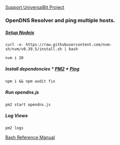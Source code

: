 [Support UniversalBit Project](https://github.com/universalbit-dev/universalbit-dev/tree/main/support)

### OpenDNS Resolver and ping multiple hosts.

##### [Setup Nodejs](https://github.com/nvm-sh/nvm)
```
curl -o- https://raw.githubusercontent.com/nvm-sh/nvm/v0.39.5/install.sh | bash
```
```
nvm i 20
```
##### Install dependencies  * [PM2](https://pm2.io/docs/plus/quick-start/) * [Ping](https://www.npmjs.com/package/ping)
  
```
npm i && npm audit fix
```

##### Run opendns.js
```
pm2 start opendns.js
```
##### Log Views
```
pm2 logs
```

[Bash Reference Manual](https://www.gnu.org/software/bash/manual/html_node/index.html)
